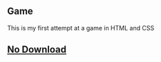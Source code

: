 ## Game
This is my first attempt at a game in HTML and CSS
## [No Download](https://mushroomguy12323.github.io/Game)
